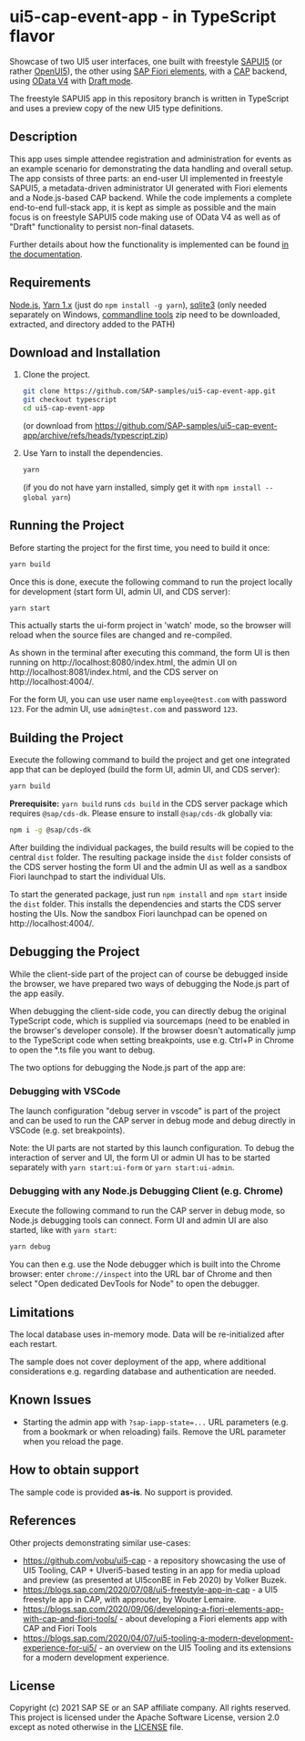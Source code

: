 # ui5-cap-event-app - in TypeScript flavor

Showcase of two UI5 user interfaces, one built with freestyle [SAPUI5](https://sapui5.hana.ondemand.com/) (or rather [OpenUI5](https://openui5.org/)), the other using [SAP Fiori elements](https://community.sap.com/topics/fiori-elements), with a [CAP](https://cap.cloud.sap/docs/) backend, using [OData V4](https://www.odata.org/) with [Draft mode](https://experience.sap.com/fiori-design-web/draft-handling/).

The freestyle SAPUI5 app in this repository branch is written in TypeScript and uses a preview copy of the new UI5 type definitions.

## Description

This app uses simple attendee registration and administration for events as an example scenario for demonstrating the data handling and overall setup. The app consists of three parts: an end-user UI implemented in freestyle SAPUI5, a metadata-driven administrator UI generated with Fiori elements and a Node.js-based CAP backend.
While the code implements a complete end-to-end full-stack app, it is kept as simple as possible and the main focus is on freestyle SAPUI5 code making use of OData V4 as well as of "Draft" functionality to persist non-final datasets.

Further details about how the functionality is implemented can be found [in the documentation](docs/documentation.md).

## Requirements

[Node.js](https://nodejs.org), [Yarn 1.x](https://classic.yarnpkg.com/) (just do `npm install -g yarn`), [sqlite3](https://www.sqlite.org) (only needed separately on Windows, [commandline tools](https://www.sqlite.org/download.html) zip need to be downloaded, extracted, and directory added to the PATH)

## Download and Installation

1. Clone the project.

    ```sh
    git clone https://github.com/SAP-samples/ui5-cap-event-app.git
    git checkout typescript
    cd ui5-cap-event-app
    ```

    (or download from https://github.com/SAP-samples/ui5-cap-event-app/archive/refs/heads/typescript.zip)

2. Use Yarn to install the dependencies.

    ```sh
    yarn
    ```

    (if you do not have yarn installed, simply get it with `npm install --global yarn`)

## Running the Project

Before starting the project for the first time, you need to build it once:

```sh
yarn build
```

Once this is done, execute the following command to run the project locally for development (start form UI, admin UI, and CDS server):

```sh
yarn start
```

This actually starts the ui-form project in 'watch' mode, so the browser will reload when the source files are changed and re-compiled.

As shown in the terminal after executing this command, the form UI is then running on http://localhost:8080/index.html, the admin UI on http://localhost:8081/index.html, and the CDS server on http://localhost:4004/.

For the form UI, you can use user name `employee@test.com` with password `123`. For the admin UI, use `admin@test.com` and password `123`.

## Building the Project

Execute the following command to build the project and get one integrated app that can be deployed (build the form UI, admin UI, and CDS server):

```sh
yarn build
```

**Prerequisite:** `yarn build` runs `cds build` in the CDS server package which requires `@sap/cds-dk`. Please ensure to install `@sap/cds-dk` globally via:
```sh
npm i -g @sap/cds-dk
```

After building the individual packages, the build results will be copied to the central `dist` folder. The resulting package inside the `dist` folder consists of the CDS server hosting the form UI and the admin UI as well as a sandbox Fiori launchpad to start the individual UIs.

To start the generated package, just run `npm install` and `npm start` inside the `dist` folder. This installs the dependencies and starts the CDS server hosting the UIs. Now the sandbox Fiori launchpad can be opened on http://localhost:4004/.

## Debugging the Project

While the client-side part of the project can of course be debugged inside the browser, we have prepared two ways of debugging the Node.js part of the app easily.

When debugging the client-side code, you can directly debug the original TypeScript code, which is supplied via sourcemaps (need to be enabled in the browser's developer console). If the browser doesn't automatically jump to the TypeScript code when setting breakpoints, use e.g. Ctrl+P in Chrome to open the *.ts file you want to debug.

The two options for debugging the Node.js part of the app are:

### Debugging with VSCode

The launch configuration "debug server in vscode" is part of the project and can be used to run the CAP server in debug mode and debug directly in VSCode (e.g. set breakpoints).

Note: the UI parts are not started by this launch configuration. To debug the interaction of server and UI, the form UI or admin UI has to be started separately with `yarn start:ui-form` or `yarn start:ui-admin`.

### Debugging with any Node.js Debugging Client (e.g. Chrome)

Execute the following command to run the CAP server in debug mode, so Node.js debugging tools can connect. Form UI and admin UI are also started, like with `yarn start`:

```sh
yarn debug
```

You can then e.g. use the Node debugger which is built into the Chrome browser: enter `chrome://inspect` into the URL bar of Chrome and then select "Open dedicated DevTools for Node" to open the debugger.


## Limitations

The local database uses in-memory mode. Data will be re-initialized after each restart.

The sample does not cover deployment of the app, where additional considerations e.g. regarding database and authentication are needed.


## Known Issues

* Starting the admin app with `?sap-iapp-state=...` URL parameters (e.g. from a bookmark or when reloading) fails. Remove the URL parameter when you reload the page.

## How to obtain support

The sample code is provided **as-is**. No support is provided.

## References

Other projects demonstrating similar use-cases:

* https://github.com/vobu/ui5-cap - a repository showcasing the use of UI5 Tooling, CAP + UIveri5-based testing in an app for media upload and preview (as presented at UI5conBE in Feb 2020) by Volker Buzek.
* https://blogs.sap.com/2020/07/08/ui5-freestyle-app-in-cap - a UI5 freestyle app in CAP, with approuter, by Wouter Lemaire.
* https://blogs.sap.com/2020/09/06/developing-a-fiori-elements-app-with-cap-and-fiori-tools/ - about developing a Fiori elements app with CAP and Fiori Tools
* https://blogs.sap.com/2020/04/07/ui5-tooling-a-modern-development-experience-for-ui5/ - an overview on the UI5 Tooling and its extensions for a modern development experience.


## License

Copyright (c) 2021 SAP SE or an SAP affiliate company. All rights reserved.
This project is licensed under the Apache Software License, version 2.0 except as noted otherwise in the [LICENSE](LICENSE) file.
